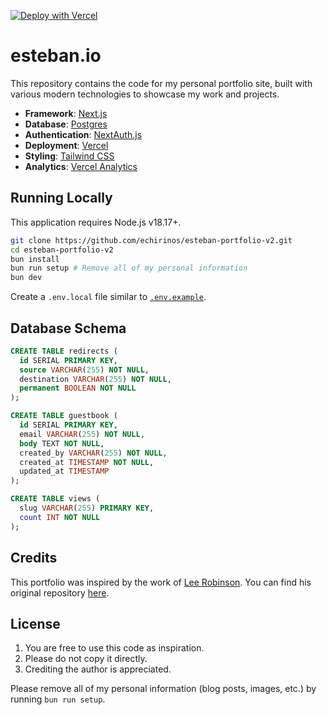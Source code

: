 [![Deploy with Vercel](https://vercel.com/button)](https://vercel.com)

# esteban.io

This repository contains the code for my personal portfolio site, built with various modern technologies to showcase my work and projects.

- **Framework**: [Next.js](https://nextjs.org/)
- **Database**: [Postgres](https://vercel.com/postgres)
- **Authentication**: [NextAuth.js](https://next-auth.js.org)
- **Deployment**: [Vercel](https://vercel.com)
- **Styling**: [Tailwind CSS](https://tailwindcss.com)
- **Analytics**: [Vercel Analytics](https://vercel.com/analytics)

## Running Locally

This application requires Node.js v18.17+.

```bash
git clone https://github.com/echirinos/esteban-portfolio-v2.git
cd esteban-portfolio-v2
bun install
bun run setup # Remove all of my personal information
bun dev
```

Create a `.env.local` file similar to [`.env.example`](https://github.com/leerob/leerob.io/blob/main/.env.example).

## Database Schema

```sql
CREATE TABLE redirects (
  id SERIAL PRIMARY KEY,
  source VARCHAR(255) NOT NULL,
  destination VARCHAR(255) NOT NULL,
  permanent BOOLEAN NOT NULL
);

CREATE TABLE guestbook (
  id SERIAL PRIMARY KEY,
  email VARCHAR(255) NOT NULL,
  body TEXT NOT NULL,
  created_by VARCHAR(255) NOT NULL,
  created_at TIMESTAMP NOT NULL,
  updated_at TIMESTAMP
);

CREATE TABLE views (
  slug VARCHAR(255) PRIMARY KEY,
  count INT NOT NULL
);
```

## Credits

This portfolio was inspired by the work of [Lee Robinson](https://leerob.io/). You can find his original repository [here](https://github.com/leerob/leerob.io/tree/main).

## License

1. You are free to use this code as inspiration.
2. Please do not copy it directly.
3. Crediting the author is appreciated.

Please remove all of my personal information (blog posts, images, etc.) by running `bun run setup`.
